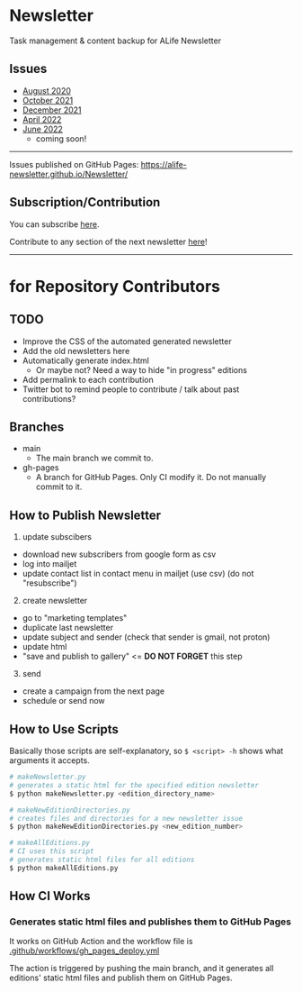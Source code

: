 # Newsletter
Task management &amp; content backup for ALife Newsletter

## Issues
- [August 2020](https://alife.org/newsletter-august-2020/)
- [October 2021](https://alife.org/newsletter-october-2021/)
- [December 2021](https://alife.org/december-2021-alife-newsletter/)
- [April 2022](https://alife.org/april-2022-alife-newsletter/)
- [June 2022]()
  - coming soon!

---

Issues published on GitHub Pages: https://alife-newsletter.github.io/Newsletter/

## Subscription/Contribution
You can subscribe [here](https://forms.gle/QpQ68xhvSMt4wiv89).

Contribute to any section of the next newsletter [here](https://forms.gle/jv7FdtdbWVTaTFGd9)!


---

# for Repository Contributors
## TODO
- Improve the CSS of the automated generated newsletter
- Add the old newsletters here
- Automatically generate index.html
  - Or maybe not? Need a way to hide "in progress" editions
- Add permalink to each contribution
- Twitter bot to remind people to contribute / talk about past contributions?

## Branches
- main
  - The main branch we commit to.
- gh-pages
  - A branch for GitHub Pages. Only CI modify it. Do not manually commit to it.

## How to Publish Newsletter
1. update subscibers
  - download new subscribers from google form as csv
  - log into mailjet
  - update contact list in contact menu in mailjet (use csv) (do not "resubscribe")
2. create newsletter
  - go to "marketing templates"
  - duplicate last newsletter
  - update subject and sender (check that sender is gmail, not proton)
  - update html
  - "save and publish to gallery" <= **DO NOT FORGET** this step
3. send
  - create a campaign from the next page
  - schedule or send now

## How to Use Scripts
Basically those scripts are self-explanatory, so `$ <script> -h` shows what arguments it accepts.

```sh
# makeNewsletter.py
# generates a static html for the specified edition newsletter
$ python makeNewsletter.py <edition_directory_name>

# makeNewEditionDirectories.py
# creates files and directories for a new newsletter issue
$ python makeNewEditionDirectories.py <new_edition_number>

# makeAllEditions.py
# CI uses this script
# generates static html files for all editions
$ python makeAllEditions.py
```

## How CI Works
### Generates static html files and publishes them to GitHub Pages
It works on GitHub Action and the workflow file is [.github/workflows/gh_pages_deploy.yml](.github/workflows/gh_pages_deploy.yml)

The action is triggered by pushing the main branch, and it generates all editions' static html files and publish them on GitHub Pages.